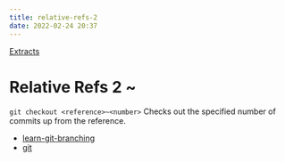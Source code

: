 ```yaml
---
title: relative-refs-2
date: 2022-02-24 20:37
---
```


[Extracts](Extracts.md)

# Relative Refs 2 ~

`git checkout <reference>~<number>` Checks out the specified number of commits up
from the reference.

-   [learn-git-branching](learn-git-branching.md)
-   [git](git.md)
